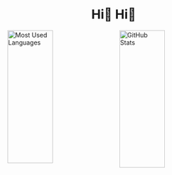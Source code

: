 <!-- this is first commit ----- add a commit -->
<!-- this is second commit ------ add a commit -->
<!---
zihe-git/zihe-git is a ✨ special ✨ repository because its `README.md` (this file) appears on your GitHub profile.
You can click the Preview link to take a look at your changes.
--->
<!-- 这是添加的额 -->
<div align="center" >
 <h1> Hi👋 Hi👋  </h1>
</div>



<div style="display: flex; justify-content: space-around;">

  <img src="https://github-readme-stats.vercel.app/api/top-langs/?username=zihe-git&layout=compact&theme=radical" alt="Most Used Languages" style="width: 45%;height: 300px" />
  <img src="https://github-readme-stats.vercel.app/api?username=zihe-git&show_icons=true&theme=radical" alt="GitHub Stats" style="width: 45%;height: 310px" />
</div>


